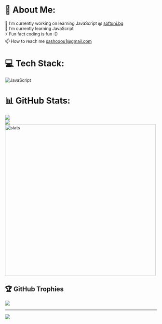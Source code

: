 # 💫 About Me:
🔭 I’m currently working on learning JavaScript @ [softuni.bg](https://softuni.bg/)<br>🌱 I’m currently learning JavaScript<br>⚡ Fun fact coding is fun :D<br>📫 How to reach me sashooou1@gmail.com


# 💻 Tech Stack:
![JavaScript](https://img.shields.io/badge/javascript-%23323330.svg?style=for-the-badge&logo=javascript&logoColor=%23F7DF1E)
# 📊 GitHub Stats:
![](https://github-readme-stats.vercel.app/api?username=sakinaa782&theme=tokyonight&hide_border=false&include_all_commits=false&count_private=false)<br/>
![](https://github-readme-streak-stats.herokuapp.com/?user=sakinaa782&theme=tokyonight&hide_border=false)<br/>
<img src="https://github-readme-stats.vercel.app/api/top-langs/?username=sakinaa782&theme=tokyonight&hide_border=false&include_all_commits=false&count_private=false&layout=compact" alt="stats" width="500"/>
## 🏆 GitHub Trophies
![](https://github-profile-trophy.vercel.app/?username=sakinaa782&theme=radical&no-frame=false&no-bg=true&margin-w=4)

---
[![](https://visitcount.itsvg.in/api?id=sakinaa782&icon=0&color=1)](https://visitcount.itsvg.in)
